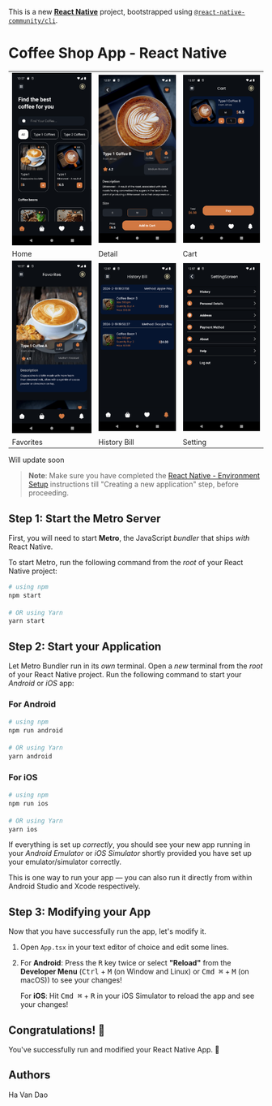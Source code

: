 This is a new [**React Native**](https://reactnative.dev) project, bootstrapped using [`@react-native-community/cli`](https://github.com/react-native-community/cli).

# Coffee Shop App - React Native

<table>
<tr>
    <td><img src="./screenshorts/homeScreen.png" width="200" alt=""></td>
    <td><img src="./screenshorts/detailScreen.png" width="200" alt=""></td>
    <td><img src="./screenshorts/cartScreen.png" width="200" alt=""></td>
</tr>
<tr>
<td>Home</td>
<td>Detail</td>
<td>Cart</td>
</tr>
<tr>
    <td><img src="./screenshorts/favoritesScreen.png" width="200" alt=""></td>
    <td><img src="./screenshorts/historyBillScreen.png" width="200" alt=""></td>
    <td><img src="./screenshorts/settingScreen.png" width="200" alt=""></td>
</tr>
<tr>
<td>Favorites</td>
<td>History Bill</td>
<td>Setting</td>
</tr>
</table>

<p>Will update soon</p>

> **Note**: Make sure you have completed the [React Native - Environment Setup](https://reactnative.dev/docs/environment-setup) instructions till "Creating a new application" step, before proceeding.

## Step 1: Start the Metro Server

First, you will need to start **Metro**, the JavaScript _bundler_ that ships _with_ React Native.

To start Metro, run the following command from the _root_ of your React Native project:

```bash
# using npm
npm start

# OR using Yarn
yarn start
```

## Step 2: Start your Application

Let Metro Bundler run in its _own_ terminal. Open a _new_ terminal from the _root_ of your React Native project. Run the following command to start your _Android_ or _iOS_ app:

### For Android

```bash
# using npm
npm run android

# OR using Yarn
yarn android
```

### For iOS

```bash
# using npm
npm run ios

# OR using Yarn
yarn ios
```

If everything is set up _correctly_, you should see your new app running in your _Android Emulator_ or _iOS Simulator_ shortly provided you have set up your emulator/simulator correctly.

This is one way to run your app — you can also run it directly from within Android Studio and Xcode respectively.

## Step 3: Modifying your App

Now that you have successfully run the app, let's modify it.

1. Open `App.tsx` in your text editor of choice and edit some lines.
2. For **Android**: Press the <kbd>R</kbd> key twice or select **"Reload"** from the **Developer Menu** (<kbd>Ctrl</kbd> + <kbd>M</kbd> (on Window and Linux) or <kbd>Cmd ⌘</kbd> + <kbd>M</kbd> (on macOS)) to see your changes!

   For **iOS**: Hit <kbd>Cmd ⌘</kbd> + <kbd>R</kbd> in your iOS Simulator to reload the app and see your changes!

## Congratulations! :tada:

You've successfully run and modified your React Native App. :partying_face:

## Authors

Ha Van Dao
